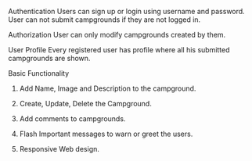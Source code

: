 Authentication
Users can sign up or login using username and password.
User can not submit campgrounds if they are not logged in.

Authorization
User can only modify campgrounds created by them.

User Profile
Every registered user has profile where all his submitted campgrounds are shown.

Basic Functionality
1. Add Name, Image and Description to the campground.

2. Create, Update, Delete the Campground.

3. Add comments to campgrounds.

4. Flash Important messages to warn or greet the users.

5. Responsive Web design.
